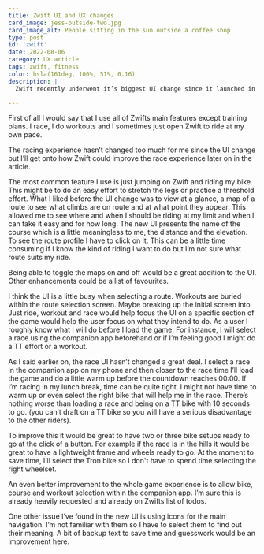 ```yaml
---
title: Zwift UI and UX changes
card_image: jess-outside-two.jpg
card_image_alt: People sitting in the sun outside a coffee shop
type: post
id: 'zwift'
date: 2022-08-06
category: UX article
tags: zwift, fitness
color: hsla(161deg, 100%, 51%, 0.16)
description: |
  Zwift recently underwent it’s biggest UI change since it launched in 2017.  As an avid user of Zwift I thought I would discuss how it has affected me and what changes the Zwift HQ could make to improve the experience.

---
```




First of all I would say that I use all of Zwifts main features except training plans. I race, I do workouts and I sometimes just open Zwift to ride at my own pace.

The racing experience hasn’t changed too much for me since the UI change but I’ll get onto how Zwift could improve the race experience later on in the article.

The most common feature I use is just jumping on Zwift and riding my bike. This might be to do an easy effort to stretch the legs or practice a threshold effort. What I liked before the UI change was to view at a glance, a map of a route to see what climbs are on route and at what point they appear. This allowed me to see where and when I should be riding at my limit and when I can take it easy and for how long. The new UI presents the name of the course which is a little meaningless to me, the distance and the elevation. To see the route profile I have to click on it. This can be a little time consuming if I know the kind of riding I want to do but I’m not sure what route suits my ride.

Being able to toggle the maps on and off would be a great addition to the UI. Other enhancements could be a list of favourites.

I think the UI is a little busy when selecting a route. Workouts are buried within the route selection screen. Maybe breaking up the initial screen into Just ride, workout and race would help focus the UI on a specific section of the game would help the user focus on what they intend to do. As a user I roughly know what I will do before I load the game. For instance, I will select a race using the companion app beforehand or if I’m feeling good I might do a TT effort or a workout.

As I said earlier on, the race UI hasn’t changed a great deal. I select a race in the companion app on my phone and then closer to the race time I’ll load the game and do a little warm up before the countdown reaches 00:00. If I’m racing in my lunch break, time can be quite tight. I might not have time to warm up or even select the right bike that will help me in the race. There’s nothing worse than loading a race and being on a TT bike with 10 seconds to go. (you can’t draft on a TT bike so you will have a serious disadvantage to the other riders).

To improve this it would be great to have two or three bike setups ready to go at the click of a button. For example if the race is in the hills it would be great to have a lightweight frame and wheels ready to go. At the moment to save time, I’ll select the Tron bike so I don't have to spend time selecting the right wheelset.

An even better improvement to the whole game experience is to allow bike, course and workout selection within the companion app. I’m sure this is already heavily requested and already on Zwifts list of todos.

One other issue I’ve found in the new UI is using icons for the main navigation. I’m not familiar with them so I have to select them to find out their meaning. A bit of backup text to save time and guesswork would be an improvement here.




